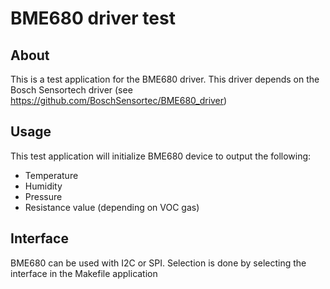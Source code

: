 # BME680 driver test

## About
This is a test application for the BME680 driver. This driver depends on the Bosch Sensortech driver
(see https://github.com/BoschSensortec/BME680_driver)

## Usage
This test application will initialize BME680 device to output the following:

* Temperature
* Humidity
* Pressure
* Resistance value (depending on VOC gas)

## Interface
BME680 can be used with I2C or SPI. Selection is done by selecting the interface
in the Makefile application
